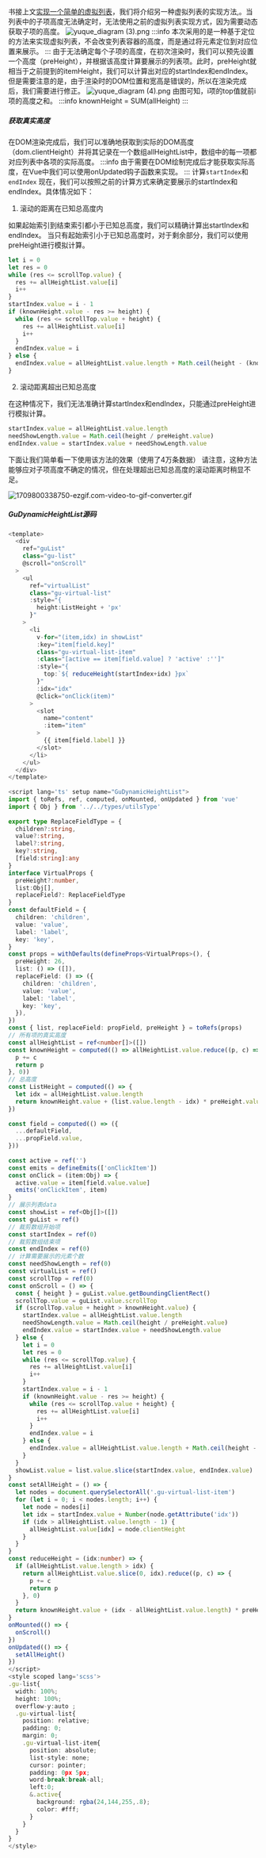 书接上文[实现一个简单的虚拟列表](./virtualList)，我们将介绍另一种虚拟列表的实现方法,。当列表中的子项高度无法确定时，无法使用之前的虚拟列表实现方式，因为需要动态获取子项的高度。
![yuque_diagram (3).png](../../assets/images/gaius-utils/复杂虚拟列表1.png)
:::info
本次采用的是一种基于定位的方法来实现虚拟列表，不会改变列表容器的高度，而是通过将元素定位到对应位置来展示。
:::
由于无法确定每个子项的高度，在初次渲染时，我们可以预先设置一个高度（preHeight），并根据该高度计算要展示的列表项。此时，preHeight就相当于之前提到的itemHeight，我们可以计算出对应的startIndex和endIndex。但是需要注意的是，由于渲染时的DOM位置和宽高是错误的，所以在渲染完成后，我们需要进行修正。
![yuque_diagram (4).png](../../assets/images/gaius-utils/复杂虚拟列表2.png)
由图可知，i项的top值就前i项的高度之和。
:::info
knownHeight = SUM(allHeight)
:::
##### 获取真实高度
在DOM渲染完成后，我们可以准确地获取到实际的DOM高度（dom.clientHeight）并将其记录在一个数组allHeightList中，数组中的每一项都对应列表中各项的实际高度。
:::info
由于需要在DOM绘制完成后才能获取实际高度，在Vue中我们可以使用onUpdated钩子函数来实现。
:::
计算`startIndex`和`endIndex`
现在，我们可以按照之前的计算方式来确定要展示的startIndex和endIndex。具体情况如下：

1. 滚动的距离在已知总高度内

如果起始索引到结束索引都小于已知总高度，我们可以精确计算出startIndex和endIndex。
当只有起始索引小于已知总高度时，对于剩余部分，我们可以使用preHeight进行模拟计算。
```typescript
let i = 0
let res = 0
while (res <= scrollTop.value) {
  res += allHeightList.value[i]
  i++
}
startIndex.value = i - 1
if (knownHeight.value - res >= height) {
  while (res <= scrollTop.value + height) {
    res += allHeightList.value[i]
    i++
  }
  endIndex.value = i
} else {
  endIndex.value = allHeightList.value.length + Math.ceil(height - (knownHeight.value - res) / preHeight.value)
}
```

2. 滚动距离超出已知总高度

 在这种情况下，我们无法准确计算startIndex和endIndex，只能通过preHeight进行模拟计算。
```typescript
startIndex.value = allHeightList.value.length
needShowLength.value = Math.ceil(height / preHeight.value)
endIndex.value = startIndex.value + needShowLength.value
```
下面让我们简单看一下使用该方法的效果（使用了4万条数据）
请注意，这种方法能够应对子项高度不确定的情况，但在处理超出已知总高度的滚动距离时稍显不足。

![1709800338750-ezgif.com-video-to-gif-converter.gif](../../assets/images/gaius-utils/不定高虚拟列表效果.gif)
##### GuDynamicHeightList源码
```typescript
<template>
  <div
    ref="guList"
    class="gu-list"
    @scroll="onScroll"
  >
    <ul
      ref="virtualList" 
      class="gu-virtual-list"
      :style="{
        height:ListHeight + 'px'
      }"
    >
      <li
        v-for="(item,idx) in showList"
        :key="item[field.key]"
        class="gu-virtual-list-item"
        :class="[active == item[field.value] ? 'active' :'']"
        :style="{
          top:`${ reduceHeight(startIndex+idx) }px`
        }"
        :idx="idx"
        @click="onClick(item)"
      >
        <slot
          name="content"
          :item="item"
        >
          {{ item[field.label] }}
        </slot>
      </li>
    </ul>
  </div>
</template>
  
<script lang='ts' setup name="GuDynamicHeightList">
import { toRefs, ref, computed, onMounted, onUpdated } from 'vue'
import { Obj } from '../../types/utilsType'
  
export type ReplaceFieldType = {
  children?:string,
  value?:string,
  label?:string,
  key?:string,
  [field:string]:any
} 
interface VirtualProps {
  preHeight?:number,
  list:Obj[],
  replaceField?: ReplaceFieldType
}
const defaultField = {
  children: 'children',
  value: 'value',
  label: 'label',
  key: 'key',
}
const props = withDefaults(defineProps<VirtualProps>(), {
  preHeight: 26,
  list: () => ([]),
  replaceField: () => ({
    children: 'children',
    value: 'value',
    label: 'label',
    key: 'key',
  }),
})
const { list, replaceField: propField, preHeight } = toRefs(props)
// 所有项的真实高度
const allHeightList = ref<number[]>([])
const knownHeight = computed(() => allHeightList.value.reduce((p, c) => {
  p += c
  return p
}, 0))
// 总高度
const ListHeight = computed(() => {
  let idx = allHeightList.value.length
  return knownHeight.value + (list.value.length - idx) * preHeight.value
})
  
const field = computed(() => ({
  ...defaultField,
  ...propField.value,
}))
  
const active = ref('')
const emits = defineEmits(['onClickItem'])
const onClick = (item:Obj) => {
  active.value = item[field.value.value]
  emits('onClickItem', item)
}
// 展示列表data
const showList = ref<Obj[]>([])
const guList = ref()
// 裁剪数组开始项
const startIndex = ref(0)
// 裁剪数组结束项
const endIndex = ref(0)
// 计算需要展示的元素个数
const needShowLength = ref(0)
const virtualList = ref()
const scrollTop = ref(0)
const onScroll = () => {
  const { height } = guList.value.getBoundingClientRect()
  scrollTop.value = guList.value.scrollTop
  if (scrollTop.value + height > knownHeight.value) {
    startIndex.value = allHeightList.value.length
    needShowLength.value = Math.ceil(height / preHeight.value)
    endIndex.value = startIndex.value + needShowLength.value
  } else {
    let i = 0
    let res = 0
    while (res <= scrollTop.value) {
      res += allHeightList.value[i]
      i++
    }
    startIndex.value = i - 1
    if (knownHeight.value - res >= height) {
      while (res <= scrollTop.value + height) {
        res += allHeightList.value[i]
        i++
      }
      endIndex.value = i
    } else {
      endIndex.value = allHeightList.value.length + Math.ceil(height - (knownHeight.value - res) / preHeight.value)
    }
  }
  showList.value = list.value.slice(startIndex.value, endIndex.value)
}
const setAllHeight = () => {
  let nodes = document.querySelectorAll('.gu-virtual-list-item')
  for (let i = 0; i < nodes.length; i++) {
    let node = nodes[i]
    let idx = startIndex.value + Number(node.getAttribute('idx'))
    if (idx > allHeightList.value.length - 1) {
      allHeightList.value[idx] = node.clientHeight
    }
  }
}
const reduceHeight = (idx:number) => {
  if (allHeightList.value.length > idx) {
    return allHeightList.value.slice(0, idx).reduce((p, c) => {
      p += c
      return p
    }, 0)
  }
  return knownHeight.value + (idx - allHeightList.value.length) * preHeight.value
}
onMounted(() => {
  onScroll()
})
onUpdated(() => {
  setAllHeight()
})
</script>
<style scoped lang='scss'>
.gu-list{
  width: 100%;
  height: 100%;
  overflow-y:auto ;
  .gu-virtual-list{
    position: relative;
    padding: 0;
    margin: 0;
    .gu-virtual-list-item{
      position: absolute;
      list-style: none;
      cursor: pointer;
      padding: 0px 5px;
      word-break:break-all;
      left:0;
      &.active{
        background: rgba(24,144,255,.8);
        color: #fff;
      }
    }
  }
}
</style>

```


